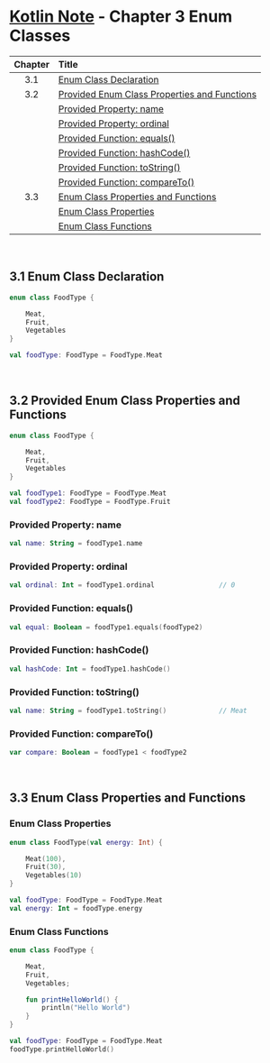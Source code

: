 # [Kotlin Note](../../README.md) - Chapter 3 Enum Classes
| Chapter | Title |
| :-: | :- |
| 3.1 | [Enum Class Declaration](#31-enum-class-declaration) |
| 3.2 | [Provided Enum Class Properties and Functions](#32-provided-enum-class-properties-and-functions) |
|  | [Provided Property: name](#provided-property-name) |
|  | [Provided Property: ordinal](#provided-property-ordinal) |
|  | [Provided Function: equals()](#provided-function-equals) |
|  | [Provided Function: hashCode()](#provided-function-hashcode) |
|  | [Provided Function: toString()](#provided-function-tostring) |
|  | [Provided Function: compareTo()](#provided-function-compareto) |
| 3.3 | [Enum Class Properties and Functions](#33-enum-class-properties-and-functions) |
|  | [Enum Class Properties](#enum-class-properties) |
|  | [Enum Class Functions](#enum-class-functions) |

<br />

## 3.1 Enum Class Declaration
```kotlin
enum class FoodType {

    Meat,
    Fruit,
    Vegetables
}
```
```kotlin
val foodType: FoodType = FoodType.Meat
```

<br />

## 3.2 Provided Enum Class Properties and Functions
```kotlin
enum class FoodType {

    Meat,
    Fruit,
    Vegetables
}
```
```kotlin
val foodType1: FoodType = FoodType.Meat
val foodType2: FoodType = FoodType.Fruit
```

### Provided Property: name
```kotlin
val name: String = foodType1.name
```

### Provided Property: ordinal
```kotlin
val ordinal: Int = foodType1.ordinal                // 0
```

### Provided Function: equals()
```kotlin
val equal: Boolean = foodType1.equals(foodType2)
```

### Provided Function: hashCode()
```kotlin
val hashCode: Int = foodType1.hashCode()
```

### Provided Function: toString()
```kotlin
val name: String = foodType1.toString()             // Meat
```

### Provided Function: compareTo()
```kotlin
var compare: Boolean = foodType1 < foodType2
```

<br />

## 3.3 Enum Class Properties and Functions
### Enum Class Properties
```kotlin
enum class FoodType(val energy: Int) {

    Meat(100),
    Fruit(30),
    Vegetables(10)
}
```
```kotlin
val foodType: FoodType = FoodType.Meat
val energy: Int = foodType.energy
```

### Enum Class Functions
```kotlin
enum class FoodType {

    Meat,
    Fruit,
    Vegetables;

    fun printHelloWorld() {
        println("Hello World")
    }
}
```
```kotlin
val foodType: FoodType = FoodType.Meat
foodType.printHelloWorld()
```

<br />
